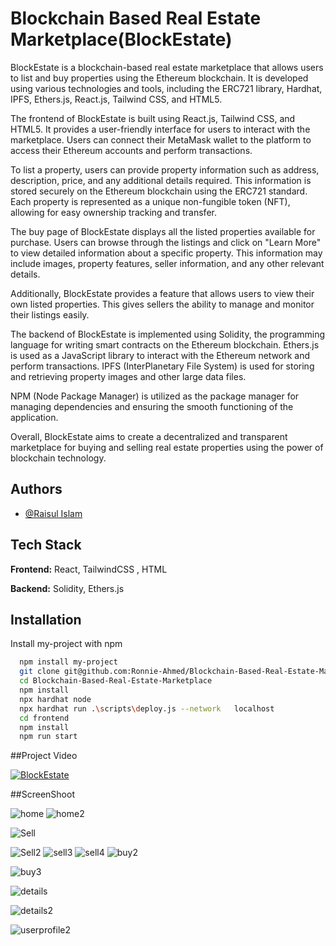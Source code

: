
# Blockchain Based Real Estate Marketplace(BlockEstate)
BlockEstate is a blockchain-based real estate marketplace that allows users to list and buy properties using the Ethereum blockchain. It is developed using various technologies and tools, including the ERC721 library, Hardhat, IPFS, Ethers.js, React.js, Tailwind CSS, and HTML5.

The frontend of BlockEstate is built using React.js, Tailwind CSS, and HTML5. It provides a user-friendly interface for users to interact with the marketplace. Users can connect their MetaMask wallet to the platform to access their Ethereum accounts and perform transactions.

To list a property, users can provide property information such as address, description, price, and any additional details required. This information is stored securely on the Ethereum blockchain using the ERC721 standard. Each property is represented as a unique non-fungible token (NFT), allowing for easy ownership tracking and transfer.

The buy page of BlockEstate displays all the listed properties available for purchase. Users can browse through the listings and click on "Learn More" to view detailed information about a specific property. This information may include images, property features, seller information, and any other relevant details.

Additionally, BlockEstate provides a feature that allows users to view their own listed properties. This gives sellers the ability to manage and monitor their listings easily.

The backend of BlockEstate is implemented using Solidity, the programming language for writing smart contracts on the Ethereum blockchain. Ethers.js is used as a JavaScript library to interact with the Ethereum network and perform transactions. IPFS (InterPlanetary File System) is used for storing and retrieving property images and other large data files.

NPM (Node Package Manager) is utilized as the package manager for managing dependencies and ensuring the smooth functioning of the application.

Overall, BlockEstate aims to create a decentralized and transparent marketplace for buying and selling real estate properties using the power of blockchain technology.





## Authors

- [@Raisul Islam](https://www.github.com/Ronnie-Ahmed)




## Tech Stack

**Frontend:** React, TailwindCSS , HTML

**Backend:** Solidity, Ethers.js




## Installation

Install my-project with npm

```bash
  npm install my-project
  git clone git@github.com:Ronnie-Ahmed/Blockchain-Based-Real-Estate-Marketplace.git
  cd Blockchain-Based-Real-Estate-Marketplace
  npm install
  npx hardhat node
  npx hardhat run .\scripts\deploy.js --network   localhost
  cd frontend
  npm install
  npm run start
```
##Project Video

[![BlockEstate](![Screenshot_1](https://github.com/Ronnie-Ahmed/Blockchain-Based-Real-Estate-Marketplace/assets/68500792/6e09b984-72f2-45b2-bc91-b2bb3067fcc8))]()


##ScreenShoot

 ![home](https://github.com/Ronnie-Ahmed/Blockchain-Based-Real-Estate-Marketplace/assets/68500792/5ebf6666-0ccb-4a2c-b514-6619d6fa2b85)
 ![home2](https://github.com/Ronnie-Ahmed/Blockchain-Based-Real-Estate-Marketplace/assets/68500792/de1bae32-c420-4383-9863-755ac9adc861)

 ![Sell](https://github.com/Ronnie-Ahmed/Blockchain-Based-Real-Estate-Marketplace/assets/68500792/0ff28c87-e4f6-4f9d-8883-ddfc20957b0c)

 ![Sell2](https://github.com/Ronnie-Ahmed/Blockchain-Based-Real-Estate-Marketplace/assets/68500792/2543b23b-1971-4d8d-ad7b-e5fefb0b249f)
 ![sell3](https://github.com/Ronnie-Ahmed/Blockchain-Based-Real-Estate-Marketplace/assets/68500792/150da559-1c17-409d-baf0-4c7bad17193a)
 ![sell4](https://github.com/Ronnie-Ahmed/Blockchain-Based-Real-Estate-Marketplace/assets/68500792/93121704-8c1b-4415-9feb-dc36e908f4a9)
 ![buy2](https://github.com/Ronnie-Ahmed/Blockchain-Based-Real-Estate-Marketplace/assets/68500792/e9405954-e0ad-4a64-a2e4-890ac950a6f9)


 ![buy3](https://github.com/Ronnie-Ahmed/Blockchain-Based-Real-Estate-Marketplace/assets/68500792/4c526405-940d-4c8f-b1e2-2242f1fa8078)
 
 ![details](https://github.com/Ronnie-Ahmed/Blockchain-Based-Real-Estate-Marketplace/assets/68500792/30909475-1c4f-48a6-a370-8cee9e7fac8d)

![details2](https://github.com/Ronnie-Ahmed/Blockchain-Based-Real-Estate-Marketplace/assets/68500792/771c05fd-f6c8-45d6-8bcd-fc19ecc694ea)


 ![userprofile2](https://github.com/Ronnie-Ahmed/Blockchain-Based-Real-Estate-Marketplace/assets/68500792/5a50db1f-2bb6-4973-8577-4182e9fb90cc)

